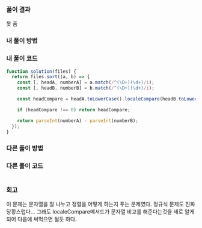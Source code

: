 ### 풀이 결과

못 품

### 내 풀이 방법

### 내 풀이 코드

```js
function solution(files) {
  return files.sort((a, b) => {
    const [, headA, numberA] = a.match(/^(\D+)(\d+)/i);
    const [, headB, numberB] = b.match(/^(\D+)(\d+)/i);

    const headCompare = headA.toLowerCase().localeCompare(headB.toLowerCase());

    if (headCompare !== 0) return headCompare;

    return parseInt(numberA) - parseInt(numberB);
  });
}
```

### 다른 풀이 방법

### 다른 풀이 코드

```js

```

### 회고

이 문제는 문자열을 잘 나누고 정렬을 어떻게 하는지 푸는 문제였다.
정규식 문제도 진짜 당황스럽다...
그래도 localeCompare메서드가 문자열 비교를 해준다는것을 새로 알게되어 다음에 써먹으면 될듯 하다.
